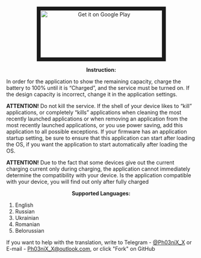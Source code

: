 <a href="https://play.google.com/store/apps/details?id=com.ph03nix_x.capacityinfo">
<p align="center">
<img src="https://play.google.com/intl/en_us/badges/images/generic/en_badge_web_generic.png"
alt="Get it on Google Play" width="323" height="125" border="10"/></a>
</p>

<p align="center">
<b>Instruction:</b>
</p>

In order for the application to show the remaining capacity, charge the battery to 100% until it is “Charged”, and the service must be turned on. If the design capacity is incorrect, change it in the application settings.

<b>ATTENTION!</b> Do not kill the service. If the shell of your device likes to “kill” applications, or completely “kills” applications when cleaning the most recently launched applications or when removing an application from the most recently launched applications, or you use power saving, add this application to all possible exceptions. If your firmware has an application startup setting, be sure to ensure that this application can start after loading the OS, if you want the application to start automatically after loading the OS.

<b>ATTENTION!</b> Due to the fact that some devices give out the current charging current only during charging, the application cannot immediately determine the compatibility with your device. Is the application compatible with your device, you will find out only after fully charged

<p align="center">
<b>Supported Languages:</b>
</p>

1. English
2. Russian
3. Ukrainian
4. Romanian
5. Belorussian

If you want to help with the translation, write to Telegram - [@Ph03niX_X](https://t.me/Ph03niX_X) or E-mail - Ph03niX_X@outlook.com, or click "Fork" on GitHub
